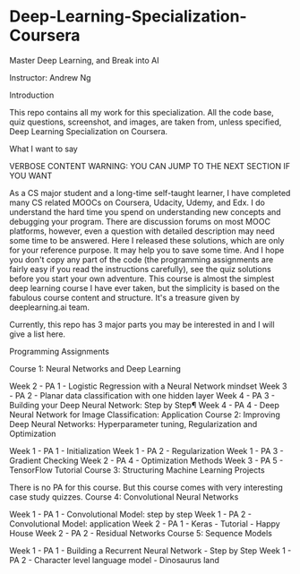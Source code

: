 # Deep-Learning-Specialization-Coursera
Master Deep Learning, and Break into AI

Instructor: Andrew Ng

Introduction

This repo contains all my work for this specialization. All the code base, quiz questions, screenshot, and images, are taken from, unless specified, Deep Learning Specialization on Coursera.

What I want to say

VERBOSE CONTENT WARNING: YOU CAN JUMP TO THE NEXT SECTION IF YOU WANT

As a CS major student and a long-time self-taught learner, I have completed many CS related MOOCs on Coursera, Udacity, Udemy, and Edx. I do understand the hard time you spend on understanding new concepts and debugging your program. There are discussion forums on most MOOC platforms, however, even a question with detailed description may need some time to be answered. Here I released these solutions, which are only for your reference purpose. It may help you to save some time. And I hope you don't copy any part of the code (the programming assignments are fairly easy if you read the instructions carefully), see the quiz solutions before you start your own adventure. This course is almost the simplest deep learning course I have ever taken, but the simplicity is based on the fabulous course content and structure. It's a treasure given by deeplearning.ai team.

Currently, this repo has 3 major parts you may be interested in and I will give a list here.

Programming Assignments

Course 1: Neural Networks and Deep Learning

Week 2 - PA 1 - Logistic Regression with a Neural Network mindset
Week 3 - PA 2 - Planar data classification with one hidden layer
Week 4 - PA 3 - Building your Deep Neural Network: Step by Step¶
Week 4 - PA 4 - Deep Neural Network for Image Classification: Application
Course 2: Improving Deep Neural Networks: Hyperparameter tuning, Regularization and Optimization

Week 1 - PA 1 - Initialization
Week 1 - PA 2 - Regularization
Week 1 - PA 3 - Gradient Checking
Week 2 - PA 4 - Optimization Methods
Week 3 - PA 5 - TensorFlow Tutorial
Course 3: Structuring Machine Learning Projects

There is no PA for this course. But this course comes with very interesting case study quizzes.
Course 4: Convolutional Neural Networks

Week 1 - PA 1 - Convolutional Model: step by step
Week 1 - PA 2 - Convolutional Model: application
Week 2 - PA 1 - Keras - Tutorial - Happy House
Week 2 - PA 2 - Residual Networks
Course 5: Sequence Models

Week 1 - PA 1 - Building a Recurrent Neural Network - Step by Step
Week 1 - PA 2 - Character level language model - Dinosaurus land
